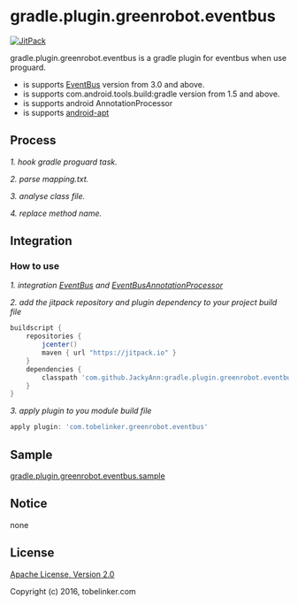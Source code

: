 # gradle.plugin.greenrobot.eventbus
[![JitPack](https://jitpack.io/v/JackyAnn/gradle.plugin.greenrobot.eventbus.svg)](https://jitpack.io/#JackyAnn/gradle.plugin.greenrobot.eventbus)

gradle.plugin.greenrobot.eventbus is a gradle plugin for eventbus when use proguard.
* is supports [EventBus](https://github.com/greenrobot/EventBus) version from 3.0 and above.
* is supports com.android.tools.build:gradle version from 1.5 and above.
* is supports android AnnotationProcessor
* is supports [android-apt](https://bitbucket.org/hvisser/android-apt)


## Process
*1. hook gradle proguard task.*

*2. parse mapping.txt.*

*3. analyse class file.*

*4. replace method name.*

## Integration

### How to use
*1. integration [EventBus](https://github.com/greenrobot/EventBus) and [EventBusAnnotationProcessor](https://github.com/greenrobot/EventBus/tree/master/EventBusAnnotationProcessor)*

*2. add the jitpack repository and plugin dependency to your project build file*
```gradle
buildscript {
    repositories {
        jcenter()
        maven { url "https://jitpack.io" }
    }
    dependencies {
        classpath 'com.github.JackyAnn:gradle.plugin.greenrobot.eventbus:v1.0'
    }
}
```

*3. apply plugin to you module build file*
```gradle
apply plugin: 'com.tobelinker.greenrobot.eventbus'
```

## Sample
[gradle.plugin.greenrobot.eventbus.sample](https://github.com/JackyAnn/gradle.plugin.greenrobot.eventbus.sample)

## Notice
none

## License

[Apache License, Version 2.0](http://www.apache.org/licenses/LICENSE-2.0.html)

Copyright (c) 2016, tobelinker.com
